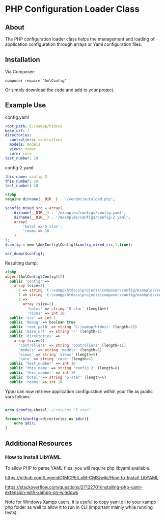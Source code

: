 # PHP Configuration Loader Class

## About

The PHP configuration loader class helps the management and loading of application configuration through arrays or Yaml configuration files.

## Installation

Via Composer:

```shell
composer require "Am\Config"
```

Or simply download the code and add to your project.

## Example Use

config.yaml
```yml
root_path: C:/xampp/htdocs
base_url: /
directories:
  controllers: controllers
  models: models
  views: views
  core: core
test_number: 10
```

config-2.yaml
```yml
this name: config 2
this number: 10
test_number: 10
```

```php
<?php
require dirname(__DIR__) . '/vendor/autoload.php';

$config_mixed_src = array(
	dirname(__DIR__) . '/examples/configs/config.yaml',
	dirname(__DIR__) . '/examples/configs/config-2.yaml',
	array(
		'hotel'=>'5 star',
		'rooms'=> 10
	)
);
$config = new \Am\Config\Config($config_mixed_src,1,true);

var_dump($config);

```

Resulting dump:
```php
<?php
object(Am\Config\Config)[2]
  public 'config' => 
    array (size=3)
      0 => string 'C:\xampp\htdocs\projects\composer\config/examples/configs/config.yaml' (length=69)
      1 => string 'C:\xampp\htdocs\projects\composer\config/examples/configs/config-2.yaml' (length=71)
      2 => 
        array (size=2)
          'hotel' => string '5 star' (length=6)
          'rooms' => int 10
  public 'src' => int 1
  public 'debug' => boolean true
  public 'root_path' => string 'C:/xampp/htdocs' (length=15)
  public 'base_url' => string '/' (length=1)
  public 'directories' => 
    array (size=4)
      'controllers' => string 'controllers' (length=11)
      'models' => string 'models' (length=6)
      'views' => string 'views' (length=5)
      'core' => string 'core' (length=4)
  public 'test_number' => int 10
  public 'this_name' => string 'config 2' (length=8)
  public 'this_number' => int 10
  public 'hotel' => string '5 star' (length=6)
  public 'rooms' => int 10
```

Ypou can now retrieve application configuration within your file as public vars follows:

```php

echo $config->hotel; //returns "5 star"

foreach($config->directories as $dir){
	echo $dir;
}

```

## Additional Resources

### How to Install LibYAML

To allow PHP to parse YAML files, you will require php libyaml available.

https://github.com/LegendOfMCPE/LoM-CMS/wiki/How-to-Install-LibYAML

https://stackoverflow.com/questions/27122701/installing-php-yaml-extension-with-xampp-on-windows

Note for Windows Xampp users, it is useful to copy yaml.dll to your xampp php folder as well to allow it to run in CLI (important mainly while running tests).